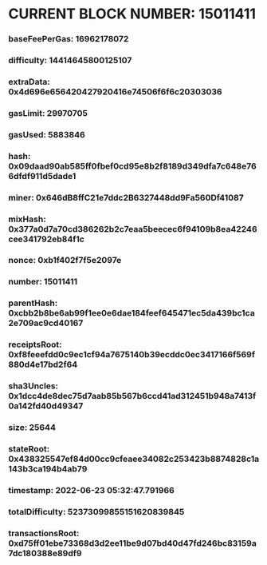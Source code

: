 # CURRENT BLOCK NUMBER: 15011411

### baseFeePerGas: 16962178072
### difficulty: 14414645800125107
### extraData: 0x4d696e656420427920416e74506f6f6c20303036
### gasLimit: 29970705
### gasUsed: 5883846
### hash: 0x09daad90ab585ff0fbef0cd95e8b2f8189d349dfa7c648e766dfdf911d5dade1
### miner: 0x646dB8ffC21e7ddc2B6327448dd9Fa560Df41087
### mixHash: 0x377a0d7a70cd386262b2c7eaa5beecec6f94109b8ea42246cee341792eb84f1c
### nonce: 0xb1f402f7f5e2097e
### number: 15011411
### parentHash: 0xcbb2b8be6ab99f1ee0e6dae184feef645471ec5da439bc1ca2e709ac9cd40167
### receiptsRoot: 0xf8feeefdd0c9ec1cf94a7675140b39ecddc0ec3417166f569f880d4e17bd2f64
### sha3Uncles: 0x1dcc4de8dec75d7aab85b567b6ccd41ad312451b948a7413f0a142fd40d49347
### size: 25644
### stateRoot: 0x438325547ef84d00cc9cfeaee34082c253423b8874828c1a143b3ca194b4ab79
### timestamp: 2022-06-23 05:32:47.791966
### totalDifficulty: 52373099855151620839845
### transactionsRoot: 0xd75ff01ebe73368d3d2ee11be9d07bd40d47fd246bc83159a7dc180388e89df9
